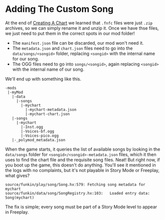 # Adding The Custom Song

At the end of [Creating A Chart](02-01-creating-a-chart.md) we learned that `.fnfc` files were just `.zip` archives, so we can simply rename it and unzip it. Once we have thse files, we just need to put them in the correct spots in our mod folder!

- The `manifest.json` file can be discarded, our mod won't need it.
- The `metadata.json` and `chart.json` files need to go into the `data/songs/<songid>` folder, replacing `<songid>` with the internal name for our song.
- The OGG files need to go into `songs/<songid>`, again replacing `<songid>` with the internal name of our song.

We'll end up with something like this.

```
-mods
 |-myMod
   |-data
     |-songs
       |-mychart
         |-mychart-metadata.json
         |-mychart-chart.json
   |-songs
     |-mychart
       |-Inst.ogg
       |-Voices-bf.ogg
       |-Voices-pico.ogg
   |-_polymod_metadata.json
```

When the game starts, it queries the list of available songs by looking in the `data/songs` folder for `<songid>/<songid>-metadata.json` files, which it then uses to find the chart file and the requisite song files. Neat! But right now, if you boot up the game, this doesn't do anything. You'll see it mentioned in the logs with no complaints, but it's not playable in Story Mode or Freeplay, what gives?

```
source/funkin/play/song/Song.hx:579: Fetching song metadata for mychart
source/funkin/data/song/SongRegistry.hx:103:   Loaded entry data: Song(mychart)
```

The fix is simple; every song must be part of a Story Mode level to appear in Freeplay.